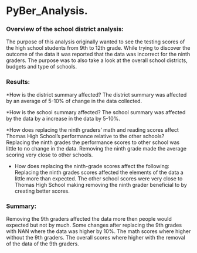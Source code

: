 # PyBer_Analysis.

### Overview of the school district analysis: 

The purpose of this analysis originally wanted to see the testing scores of the high school students from 9th to 12th grade. While trying to discover the 
outcome of the data it was reported that the data was incorrect for the ninth graders. The purpose was to also take a look at the overall school districts, 
budgets and type of schools.

### Results: 

 *How is the district summary affected?
The district summary was affected by an average of 5-10% of change in the data collected.

*How is the school summary affected?
The school summary was affected by the data by a increase in the data by 5-10%.
  
 *How does replacing the ninth graders’ math and reading scores affect Thomas High School’s performance relative to the other schools?  
Replacing the ninth grades the performance scores to other school was little to no change in the data. Removing the ninth grade made the average scoring very
close to other schools.

 * How does replacing the ninth-grade scores affect the following:
  Replacing the ninth grades scores affected the elements of the data a little more than expected. The other school scores were very close to Thomas High School making removing the ninth grader beneficial to by creating better scores. 

### Summary: 

Removing the 9th  graders affected the data more then people would expected but not by much. Some changes after replacing the 9th grades with NAN where the
data was higher by 10%. 
The math scores where higher without the 9th graders.
The overall scores where higher with the removal of the data of the 9th graders.
